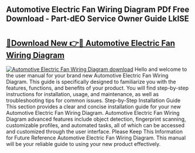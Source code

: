 ## Automotive Electric Fan Wiring Diagram PDf Free Download - Part-dEO Service Owner Guide LkISE

# <h2><a href="http://dftko2.blite.top/?on=Automotive+Electric+Fan+Wiring+Diagram">🔗Download New 👉🔴 Automotive Electric Fan Wiring Diagram</a></h2>

[![Automotive Electric Fan Wiring Diagram download](https://i.imgur.com/lujVjoI.png)](http://dftko2.blite.top/?on=Automotive+Electric+Fan+Wiring+Diagram)
Hello and welcome to the user manual for your brand new Automotive Electric Fan Wiring Diagram. This guide is specifically designed to familiarize you with the features, functions, and benefits of your product. You will find step-by-step instructions for installation, usage, and maintenance, as well as troubleshooting tips for common issues. Step-by-Step Installation Guide This section provides a clear and concise installation guide for your new Automotive Electric Fan Wiring Diagram. Automotive Electric Fan Wiring Diagram advanced features include object detection, fingerprint scanning, customizable profiles, and automated tasks, all of which can be accessed and customized through the user interface. Please Keep This Information for Future Reference Automotive Electric Fan Wiring Diagram. This manual will be your reliable guide to using your new product effectively.
